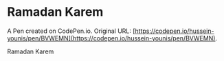 # Ramadan Karem 

A Pen created on CodePen.io. Original URL: [https://codepen.io/hussein-younis/pen/BVWEMN](https://codepen.io/hussein-younis/pen/BVWEMN).

Ramadan Karem 